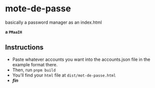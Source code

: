 # mote-de-passe

basically a password manager as an index.html

**a `PMaaIH`**

## Instructions

* Paste whatever accounts you want into the accounts.json file in the example format there.
* Then, run `pnpm build`
* You'll find your `html` file at `dist/mot-de-passe.html`
* ***fin***